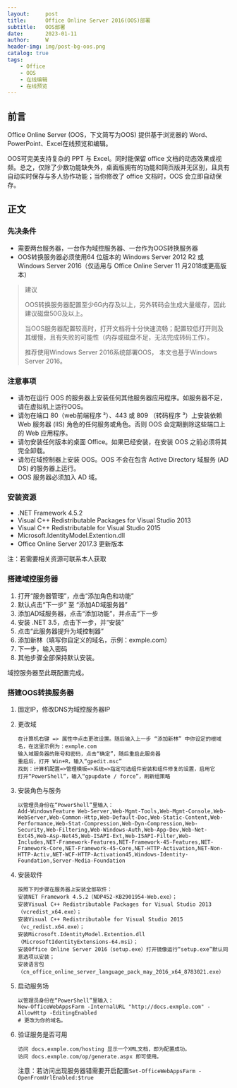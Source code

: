 ```yaml
---
layout:     post
title:      Office Online Server 2016(OOS)部署
subtitle:   OOS部署
date:       2023-01-11
author:     W
header-img: img/post-bg-oos.png
catalog: true
tags:
    - Office
    - OOS
    - 在线编辑
    - 在线预览
---
```


## 前言

Office Online Server (OOS，下文简写为OOS) 提供基于浏览器的 Word、PowerPoint、Excel在线预览和编辑。

OOS可完美支持复杂的 PPT 与 Excel。同时能保留 office 文档的动态效果或视频。总之，仅除了少数功能缺失外，桌面版拥有的功能和网页版并无区别，且具有自动实时保存与多人协作功能；当你修改了 office 文档时，OOS 会立即自动保存。

## 正文

### 先决条件

- 需要两台服务器，一台作为域控服务器、一台作为OOS转换服务器
- OOS转换服务器必须使用64 位版本的 Windows Server 2012 R2 或Windows Server 2016（仅适用与 Office Online Server 11 月2018或更高版本）

> 建议
>
> OOS转换服务器配置至少6G内存及以上，另外转码会生成大量缓存，因此建议磁盘50G及以上。
>
> 当OOS服务器配置较高时，打开文档将十分快速流畅；配置较低打开则及其缓慢，且有失败的可能性（内存或磁盘不足，无法完成转码工作）。
>
> 推荐使用Windows Server 2016系统部署OOS， 本文也基于Windows Server 2016。

### 注意事项

- 请勿在运行 OOS 的服务器上安装任何其他服务器应用程序。如服务器不足，请在虚拟机上运行OOS。
- 请勿在端口 80（web前端程序 ²）、443 或 809 （转码程序 ³）上安装依赖 Web 服务器 (IIS) 角色的任何服务或角色。否则 OOS 会定期删除这些端口上的 Web 应用程序。
- 请勿安装任何版本的桌面 Office。如果已经安装，在安装 OOS 之前必须将其完全卸载。
- 请勿在域控制器上安装 OOS。OOS 不会在包含 Active Directory 域服务 (AD DS) 的服务器上运行。
- OOS 服务器必须加入 AD 域。

### 安装资源

- .NET Framework 4.5.2
- Visual C++ Redistributable Packages for Visual Studio 2013
- Visual C++ Redistributable for Visual Studio 2015
- Microsoft.IdentityModel.Extention.dll
- Office Online Server 2017.3 更新版本

注：若需要相关资源可联系本人获取

### 搭建域控服务器

1. 打开“服务器管理”，点击“添加角色和功能”
2. 默认点击“下一步” 至 “添加AD域服务器”
3. 添加AD域服务器，点击“添加功能”，并点击“下一步
4. 安装 .NET 3.5，点击下一步，并“安装”
5. 点击“此服务器提升为域控制器”
6. 添加新林（填写你自定义的域名，示例：exmple.com）
7. 下一步，输入密码
8. 其他步骤全部保持默认安装。

域控服务器至此既配置完成。

### 搭建OOS转换服务器

1. 固定IP，修改DNS为域控服务器IP

2. 更改域

   ```
   在计算机右键 => 属性中点击更改设置。随后输入上一步 “添加新林” 中你设定的根域名，在这里示例为：exmple.com
   输入域服务器的账号和密码，点击“确定”，随后重启此服务器
   重启后，打开 Win+R，输入“gpedit.msc”
   找到：计算机配置=>管理模板=>系统=>指定可选组件安装和组件修复的设置，启用它
   打开“PowerShell”，输入“gpupdate / force”，刷新组策略
   ```

3. 安装角色与服务

   ```
   以管理员身份在“PowerShell”里输入：
   Add-WindowsFeature Web-Server,Web-Mgmt-Tools,Web-Mgmt-Console,Web-WebServer,Web-Common-Http,Web-Default-Doc,Web-Static-Content,Web-Performance,Web-Stat-Compression,Web-Dyn-Compression,Web-Security,Web-Filtering,Web-Windows-Auth,Web-App-Dev,Web-Net-Ext45,Web-Asp-Net45,Web-ISAPI-Ext,Web-ISAPI-Filter,Web-Includes,NET-Framework-Features,NET-Framework-45-Features,NET-Framework-Core,NET-Framework-45-Core,NET-HTTP-Activation,NET-Non-HTTP-Activ,NET-WCF-HTTP-Activation45,Windows-Identity-Foundation,Server-Media-Foundation
   ```

4. 安装软件

   ```
   按照下列步骤在服务器上安装全部软件：
   安装NET Framework 4.5.2（NDP452-KB2901954-Web.exe）；
   安装Visual C++ Redistributable Packages for Visual Studio 2013（vcredist_x64.exe）；
   安装Visual C++ Redistributable for Visual Studio 2015（vc_redist.x64.exe）；
   安装Microsoft.IdentityModel.Extention.dll（MicrosoftIdentityExtensions-64.msi）；
   安装Office Online Server 2016（setup.exe）打开镜像运行“setup.exe”默认同意选项以安装；
   安装语言包（cn_office_online_server_language_pack_may_2016_x64_8783021.exe）
   ```

5. 启动服务场

   ```
   以管理员身份在“PowerShell”里输入：
   New-OfficeWebAppsFarm -InternalURL "http://docs.exmple.com" -AllowHttp -EditingEnabled
   # 更改为你的域名。
   ```

6. 验证服务是否可用

   ```
   访问 docs.exmple.com/hosting 显示一个XML文档，即为配置成功。
   访问 docs.exmple.com/op/generate.aspx 即可使用。
   ```

   注意：若访问出现服务器错需要开启配置`Set-OfficeWebAppsFarm -OpenFromUrlEnabled:$true`


